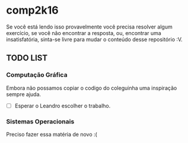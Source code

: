 # comp2k16

 Se você está lendo isso provavelmente você precisa resolver algum exercício, se você não encontrar a resposta, ou, encontrar uma insatisfatória, sinta-se livre para mudar o conteúdo desse repositório :V.


## TODO LIST

### Computação Gráfica
 Embora não possamos copiar o codigo do coleguinha uma inspiração sempre ajuda.
 -[ ] Esperar o Leandro escolher o trabalho.

### Sistemas Operacionais
 Preciso fazer essa matéria de novo :(
